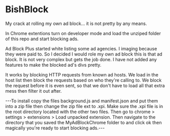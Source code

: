 # BishBlock
My crack at rolling my own ad block... it is not pretty by any means.

In Chrome extentions turn on developer mode and load the unziped folder of this repo and start blocking ads.

Ad Block Plus started white listing some ad agencies. I imaging because they were paid to. So I decided I would role my own ad block this is that ad block. It is not very complex but gets the job done. I have not added any features to make the blocked ad's divs pretty.

It works by blocking HTTP requests from known ad hosts. We load in the host list then block the requests based on who they're calling to. We block the request before it is even sent, so that we don't have to load all that extra mess then filter it out after.


---To install copy the files background.js and manifest.json and put them into a zip file then change the zip file ext to .xpi. Make sure the .xpi file is in the root directory located with the other two files. Then go to chrome > settings > extensions > Load unpacked extension. Then navigate to the directory that you saved the MyAdBlockChrome folder to and click ok then magically you're ready to start blocking ads.---
